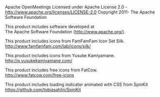 Apache OpenMeetings
Licensed under Apache License 2.0 - http://www.apache.org/licenses/LICENSE-2.0
Copyright 2011- The Apache Software Foundation

This product includes software developed at  
The Apache Software Foundation (http://www.apache.org/).

This product includes icons from FamFamFam Icon Set Silk.  
http://www.famfamfam.com/lab/icons/silk/

This product includes icons from Yusuke Kamiyamane.  
http://p.yusukekamiyamane.com/

This product includes free icons from FatCow.  
http://www.fatcow.com/free-icons

This product includes loading indicator animated with CSS from SpinKit  
https://github.com/tobiasahlin/SpinKit
